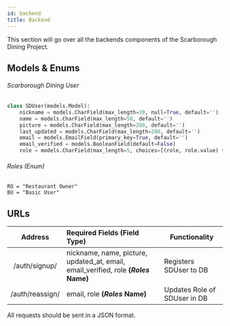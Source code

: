 ```yaml
---
id: backend
title: Backend
---
```


This section will go over all the backends components of the Scarborough Dining Project.

## Models & Enums

###### Scarborough Dining User

```python
class SDUser(models.Model):
    nickname = models.CharField(max_length=30, null=True, default='')
    name = models.CharField(max_length=50, default='')
    picture = models.CharField(max_length=200, default='')
    last_updated = models.CharField(max_length=200, default='')
    email = models.EmailField(primary_key=True, default='')
    email_verified = models.BooleanField(default=False)
    role = models.CharField(max_length=5, choices=[(role, role.value) for role in Roles])
```

###### Roles (Enum)

    RO = "Restaurant Owner"
    BU = "Basic User"

## URLs

|     Address     | Required Fields (Field Type)                                                        | Functionality                |
| :-------------: | :---------------------------------------------------------------------------------- | ---------------------------- |
|  /auth/signup/  | nickname, name, picture, updated\_at, email, email\_verified, role **(_Roles_ Name)** | Registers SDUser to DB      |
| /auth/reassign/ | email, role **(_Roles_ Name)**                                                      | Updates Role of SDUser in DB |

All requests should be sent in a JSON format.
